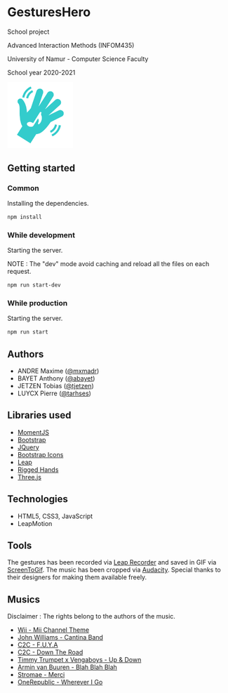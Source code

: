 # GesturesHero
School project

Advanced Interaction Methods (INFOM435)

University of Namur - Computer Science Faculty

School year 2020-2021

<img src="assets/img/logo.svg" width="150px" alt="GesturesHero's logo"/>

## Getting started

### Common

Installing the dependencies.
```sh
npm install
```

### While development

Starting the server.

NOTE : The "dev" mode avoid caching and reload all the files on each request.

```sh
npm run start-dev
```

### While production

Starting the server.

```sh
npm run start
```

## Authors

* ANDRE Maxime ([@mxmadr](https://github.com/mxmadr))
* BAYET Anthony ([@abayet](https://github.com/abayet))
* JETZEN Tobias ([@tjetzen](https://github.com/tjetzen))
* LUYCX Pierre ([@tarhses](https://github.com/tarhses))

## Libraries used
* [MomentJS](https://momentjs.com/)
* [Bootstrap](https://getbootstrap.com/)
* [JQuery](https://code.jquery.com/jquery-3.1.0.js)
* [Bootstrap Icons](https://icons.getbootstrap.com/)
* [Leap](https://developer-archive.leapmotion.com/javascript)
* [Rigged Hands](https://github.com/leapmotion/leapjs-rigged-hand)
* [Three.js](https://threejs.org/)

## Technologies
* HTML5, CSS3, JavaScript
* LeapMotion

## Tools
The gestures has been recorded via [Leap Recorder](http://leapmotion.github.io/leapjs-playback/recorder/) and saved in GIF via [ScreenToGif](https://www.screentogif.com/).
The music has been cropped via [Audacity](https://audacity.fr/).
Special thanks to their designers for making them available freely.

## Musics
Disclaimer : The rights belong to the authors of the music.
* [Wii - Mii Channel Theme](https://www.youtube.com/watch?v=po-0n1BKW2w)
* [John Williams - Cantina Band](https://www.youtube.com/watch?v=EsvfptdFXf4)
* [C2C - F.U.Y.A](https://www.youtube.com/watch?v=1KOaT1vdLmc)
* [C2C - Down The Road](https://www.youtube.com/watch?v=k1uUIJPD0Nk)
* [Timmy Trumpet x Vengaboys - Up & Down](https://www.youtube.com/watch?v=SBDCd_lD6hI)
* [Armin van Buuren - Blah Blah Blah](https://www.youtube.com/watch?v=mfJhMfOPWdE)
* [Stromae - Merci](https://www.youtube.com/watch?v=2qfm71JSaXA)
* [OneRepublic - Wherever I Go](https://www.youtube.com/watch?v=OXWrjWDQh7Q)